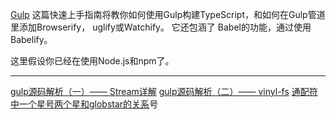 [Gulp](https://www.tslang.cn/docs/handbook/gulp.html)
这篇快速上手指南将教你如何使用Gulp构建TypeScript，和如何在Gulp管道里添加Browserify， uglify或Watchify。 它还包涵了 Babel的功能，通过使用Babelify。

这里假设你已经在使用Node.js和npm了。

------------
[gulp源码解析（一）—— Stream详解](https://www.cnblogs.com/vajoy/p/6349817.html)
[gulp源码解析（二）—— vinyl-fs](https://www.cnblogs.com/vajoy/p/6357476.html)
[通配符中一个星号两个星和globstar的关系](https://blog.csdn.net/quqi99/article/details/78552156)号
